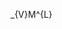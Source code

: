<link rel="stylesheet" href="https://cdn.jsdelivr.net/npm/katex@0.16.8/dist/katex.css" integrity="sha384-pRsDYiLLocCzWnUN/YEr9TBTTaZOUi5x8adKfqi6Qt44lDaFkoP++x1j2ohSMtdf" crossorigin="anonymous">
<script defer src="https://cdn.jsdelivr.net/npm/katex@0.16.8/dist/katex.js" integrity="sha384-tMzugJpfLv7v0f+KXzNMqNCC6sVzLMM3sCnZDgzy0lcO/0h3sAkEBg/URFcV0JpE" crossorigin="anonymous"></script>

_{V}M^{L}